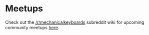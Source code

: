 # Meetups

Check out the [/r/mechanicalkeyboards](https://www.reddit.com/r/MechanicalKeyboards/) subreddit wiki for upcoming community meetups [here](https://www.reddit.com/r/MechanicalKeyboards/wiki/meetups).

